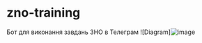 # zno-training
Бот для виконання завдань ЗНО в Телеграм
![Diagram]![image](https://user-images.githubusercontent.com/27133327/169712126-f5940403-c7fc-4d14-83a9-697808019e4b.png)
